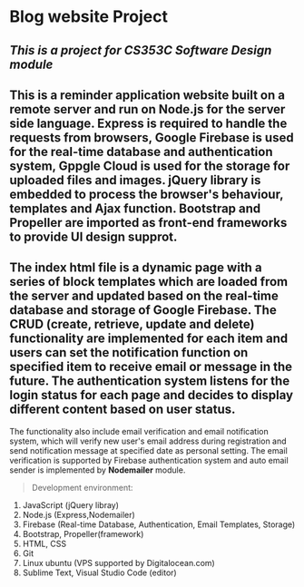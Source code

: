 # Blog website Project 

*This is a project for CS353C Software Design module*
---
This is a reminder application website built on a remote server and run on **Node.js** for the server side language. **Express** is required to handle the requests from browsers, **Google Firebase** is used for the real-time database and authentication system, Gppgle Cloud is used for the storage for uploaded files and images. **jQuery** library is embedded to process the browser's behaviour, templates and Ajax function. Bootstrap and Propeller are imported as front-end frameworks to provide UI design supprot. 
---
The index html file is a dynamic page with a series of block templates which are loaded from the server and updated based on the **real-time database** and storage of Google Firebase. The CRUD (create, retrieve, update and delete) functionality are implemented for each item and users can set the notification function on specified item to receive email or message in the future. The authentication system listens for the login status for each page and decides to display different content based on user status.
---
The functionality also include email verification and email notification system, which will verify new user's email address during registration and send notification message at specified date as personal setting. The email verification is supported by Firebase authentication system and auto email sender is implemented by **Nodemailer** module. 

>Development environment:
1. JavaScript (jQuery libray)
2. Node.js (Express,Nodemailer)
3. Firebase (Real-time Database, Authentication, Email Templates, Storage)
4. Bootstrap, Propeller(framework) 
5. HTML, CSS 
6. Git
7. Linux ubuntu (VPS supported by Digitalocean.com)
8. Sublime Text, Visual Studio Code (editor)
